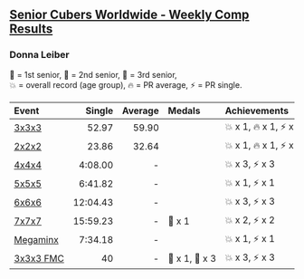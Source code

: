 <style>table {white-space: nowrap;}</style>

## [Senior Cubers Worldwide - Weekly Comp Results](/scw-comp/results/)
### Donna Leiber

<span style="white-space: nowrap;">🥇 = 1st senior</span>, <span style="white-space: nowrap;">🥈 = 2nd senior</span>, <span style="white-space: nowrap;">🥉 = 3rd senior</span>, <span style="white-space: nowrap;">💥 = overall record (age group)</span>, <span style="white-space: nowrap;">🔥 = PR average</span>, <span style="white-space: nowrap;">⚡ = PR single</span>.

| Event | Single | Average | Medals | Achievements|
| :-- | --: | --: | :-- | :-- |
| [3x3x3](333.md) | 52.97 | 59.90 |  | 💥 x 1, 🔥 x 1, ⚡ x 1 |
| [2x2x2](222.md) | 23.86 | 32.64 |  | 💥 x 1, 🔥 x 1, ⚡ x 1 |
| [4x4x4](444.md) | 4:08.00 | - |  | 💥 x 3, ⚡ x 3 |
| [5x5x5](555.md) | 6:41.82 | - |  | 💥 x 1, ⚡ x 1 |
| [6x6x6](666.md) | 12:04.43 | - |  | 💥 x 3, ⚡ x 3 |
| [7x7x7](777.md) | 15:59.23 | - | 🥉 x 1 | 💥 x 2, ⚡ x 2 |
| [Megaminx](minx.md) | 7:34.18 | - |  | 💥 x 1, ⚡ x 1 |
| [3x3x3 FMC](333fm.md) | 40 | - | 🥈 x 1, 🥉 x 3 | 💥 x 3, ⚡ x 3 |

<!-- Global site tag (gtag.js) - Google Analytics -->
<script async src="https://www.googletagmanager.com/gtag/js?id=UA-86348435-3"></script>
<script>window.dataLayer = window.dataLayer || []; function gtag() {dataLayer.push(arguments);} gtag('js', new Date()); gtag('config', 'UA-86348435-3');</script>
